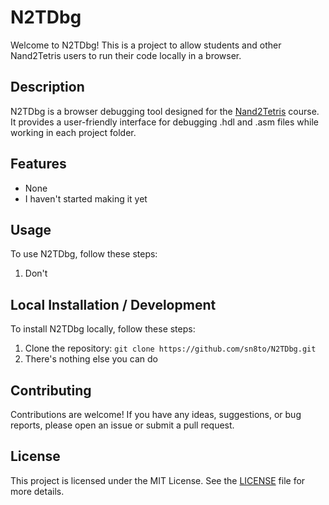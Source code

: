 # N2TDbg

Welcome to N2TDbg! This is a project to allow students and other Nand2Tetris users
to run their code locally in a browser.

## Description

N2TDbg is a browser debugging tool designed for the [Nand2Tetris](https://www.nand2tetris.org/)
course. It provides a user-friendly interface for debugging .hdl and .asm files while working
in each project folder.

## Features

- None
- I haven't started making it yet

## Usage

To use N2TDbg, follow these steps:

1. Don't

## Local Installation / Development

To install N2TDbg locally, follow these steps:

1. Clone the repository: `git clone https://github.com/sn8to/N2TDbg.git`
2. There's nothing else you can do

## Contributing

Contributions are welcome! If you have any ideas, suggestions, or bug reports,
please open an issue or submit a pull request.

## License

This project is licensed under the MIT License.
See the [LICENSE](LICENSE) file for more details.
